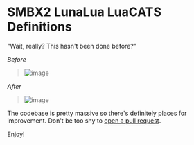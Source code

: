 # SMBX2 LunaLua LuaCATS Definitions

"Wait, really? This hasn't been done before?"

*Before*

> ![image](https://github.com/user-attachments/assets/298119dd-f702-487f-ba16-5ddb024b8e4f)

*After*

> ![image](https://github.com/user-attachments/assets/7cdd010a-c2ae-4136-b1c5-ce71d945a3c0)

The codebase is pretty massive so there's definitely places for improvement. Don't be too shy to [open a pull request](/CONTRIBUTORS.md).

Enjoy!
